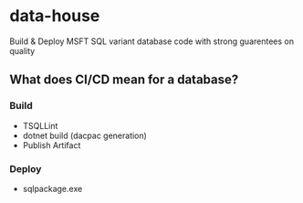 # data-house

Build & Deploy MSFT SQL variant database code with strong guarentees on quality 

## What does CI/CD mean for a database?

### Build
- TSQLLint
- dotnet build (dacpac generation)
- Publish Artifact

### Deploy
- sqlpackage.exe
